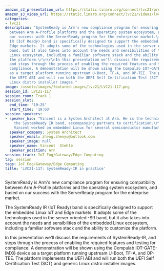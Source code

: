 ```yaml
---
amazon_s3_presentation_url: https://static.linaro.org/connect/lvc21/presentations/lvc21-117.pdf
amazon_s3_video_url: https://static.linaro.org/connect/lvc21/videos/lvc21-117.mp4
categories:
- lvc21
description: "SystemReady is Arm's new compliance program for ensuring compatibility
  between Arm A-Profile platforms and the operating system ecosystem, and based on
  our success with the ServerReady program for the enterprise market.\r\n\r\nThe SystemReady
  IR (IoT Ready) band is specifically designed to support the embedded Linux IoT and
  Edge markets. It adopts some of the technologies used in the server oriented -SR
  band, but it also takes into account the needs and sensibilities of the embedded
  Linux ecosystem, including a familiar software stack and the ability to customize
  the platform.\r\n\r\nIn this presentation we'll discuss the requirements of SystemReady-IR,
  and steps through the process of enabling the required features and testing for
  compliance. A demonstration will be shown using the Compulab IOT-GATE-IMX8 device
  as a target platform running upstream U-Boot, TF-A, and OP-TEE. The platform implements
  the UEFI ABI and will run both the UEFI Self Certification Test (SCT) and generic
  Linux distro installer images."
image: /assets/images/featured-images/lvc21/LVC21-117.png
session_id: LVC21-117
session_room: Track 1
session_slot:
  end_time: '19:25'
  start_time: '19:00'
session_speakers:
- speaker_bio: "Vincent is a System Architect at Arm. He is the technical lead for
    the SystemReady IR band, accompanying partners to certification.\r\nBefore Arm,
    Vincent worked on embedded Linux for several semiconductor manufacturers."
  speaker_company: System Architect
  speaker_email: zheng.zhenyu@outlook.com
  speaker_image: null
  speaker_name: Vincent  Stehlé
  speaker_position: Arn
session_track: IoT Fog/Gateway/Edge Computing
tag: session
tags: IoT Fog/Gateway/Edge Computing
title: 'LVC21-117: SystemReady-IR in practice'
---
```


SystemReady is Arm's new compliance program for ensuring compatibility between Arm A-Profile platforms and the operating system ecosystem, and based on our success with the ServerReady program for the enterprise market.

The SystemReady IR (IoT Ready) band is specifically designed to support the embedded Linux IoT and Edge markets. It adopts some of the technologies used in the server oriented -SR band, but it also takes into account the needs and sensibilities of the embedded Linux ecosystem, including a familiar software stack and the ability to customize the platform.

In this presentation we'll discuss the requirements of SystemReady-IR, and steps through the process of enabling the required features and testing for compliance. A demonstration will be shown using the Compulab IOT-GATE-IMX8 device as a target platform running upstream U-Boot, TF-A, and OP-TEE. The platform implements the UEFI ABI and will run both the UEFI Self Certification Test (SCT) and generic Linux distro installer images.